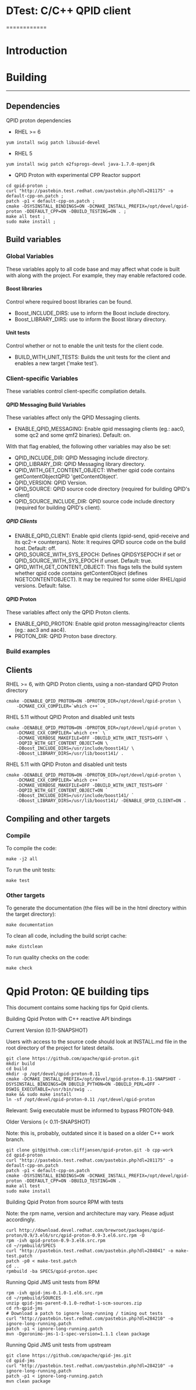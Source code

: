 # DTest: C/C++ QPID client
============

# Introduction


# Building
----

## Dependencies


QPID proton dependencies

* RHEL >= 6

```yum install swig patch libuuid-devel```

* RHEL 5

```yum install swig patch e2fsprogs-devel java-1.7.0-openjdk```

* QPID Proton with experimental CPP Reactor support

```git clone git@github.com:cliffjansen/qpid-proton.git -b cpp-work ;
cd qpid-proton ;
curl "http://pastebin.test.redhat.com/pastebin.php?dl=281175" -o default-cpp-on.patch ;
patch -p1 < default-cpp-on.patch ;
cmake -DSYSINSTALL_BINDINGS=ON -DCMAKE_INSTALL_PREFIX=/opt/devel/qpid-proton -DDEFAULT_CPP=ON -DBUILD_TESTING=ON . ;
make all test ;
sudo make install ;
```


## Build variables

### Global Variables

These variables apply to all code base and may affect what code is built with 
along with the project. For example, they may enable refactored code.


#### Boost libraries

Control where required boost libraries can be found.

* Boost_INCLUDE_DIRS: use to inform the Boost include directory.
* Boost_LIBRARY_DIRS: use to inform the Boost library directory.


#### Unit tests

Control whether or not to enable the unit tests for the client code.

* BUILD_WITH_UNIT_TESTS: Builds the unit tests for the client and enables a new target ('make test').


### Client-specific Variables

These variables control client-specific compilation details.

#### QPID Messaging Build Variables

These variables affect only the QPID Messaging clients.

* ENABLE_QPID_MESSAGING: Enable qpid messaging clients (eg.: aac0, some qc2 and 
some qmf2 binaries). Default: on.


With that flag enabled, the following other variables may also be set:

* QPID_INCLUDE_DIR: QPID Messaging include directory.
* QPID_LIBRARY_DIR: QPID Messaging library directory.
* QPID_WITH_GET_CONTENT_OBJECT: Whether qpid code contains getContentObjectQPID
 'getContentObject'.
* QPID_VERSION: QPID Version.
* QPID_SOURCE: QPID source code directory (required for building QPID's client)
* QPID_SOURCE_INCLUDE_DIR: QPID source code include directory (required for building QPID's client).

##### QPID Clients

* ENABLE_QPID_CLIENT: Enable qpid clients (qpid-send, qpid-receive and its 
qc2-* counterpars). Note: It requires QPID source code on the build host. 
Default: off.
* QPID_SOURCE_WITH_SYS_EPOCH: Defines QPIDSYSEPOCH if set or 
QPID_SOURCE_WITH_SYS_EPOCH if unset. Default: true.
* QPID_WITH_GET_CONTENT_OBJECT: This flags tells the build system whether qpid 
code contains getContentObject (defines NGETCONTENTOBJECT). It may be required 
for some older RHEL/qpid versions. Default: false.

#### QPID Proton

These variables affect only the QPID Proton clients.

* ENABLE_QPID_PROTON: Enable qpid proton messaging/reactor clients (eg.: aac3 
and aac4).
* PROTON_DIR: QPID Proton base directory.


### Build examples
     
Clients
---

RHEL >= 6, with QPID Proton clients, using a non-standard QPID Proton directory

```
cmake -DENABLE_QPID_PROTON=ON -DPROTON_DIR=/opt/devel/qpid-proton \
    -DCMAKE_CXX_COMPILER=`which c++` .
```

RHEL 5.11 without QPID Proton and disabled unit tests

```
cmake -DENABLE_QPID_PROTON=ON -DPROTON_DIR=/opt/devel/qpid-proton \ 
    -DCMAKE_CXX_COMPILER=`which c++` \
    -DCMAKE_VERBOSE_MAKEFILE=OFF -DBUILD_WITH_UNIT_TESTS=OFF \
    -DQPID_WITH_GET_CONTENT_OBJECT=ON \
    -DBoost_INCLUDE_DIRS=/usr/include/boost141/ \
    -DBoost_LIBRARY_DIRS=/usr/lib/boost141/ .
```

RHEL 5.11 with QPID Proton and disabled unit tests

```
cmake -DENABLE_QPID_PROTON=ON -DPROTON_DIR=/opt/devel/qpid-proton \
    -DCMAKE_CXX_COMPILER=`which c++` `
    -DCMAKE_VERBOSE_MAKEFILE=OFF -DBUILD_WITH_UNIT_TESTS=OFF `
    -DQPID_WITH_GET_CONTENT_OBJECT=ON `
    -DBoost_INCLUDE_DIRS=/usr/include/boost141/ `
    -DBoost_LIBRARY_DIRS=/usr/lib/boost141/ -DENABLE_QPID_CLIENT=ON .
```



## Compiling and other targets


### Compile

To compile the code:

```make -j2 all```

To run the unit tests:

```make test```

### Other targets

To generate the documentation  (the files will be in the html directory within 
the target directory):

```make documentation```

To clean all code, including the build script cache:

```make distclean```


To run quality checks on the code:

```make check```


# Qpid Proton: QE building tips

This document contains some hacking tips for Qpid clients.

Building Qpid Proton with C++ reactive API bindings

Current Version (0.11-SNAPSHOT)

Users with access to the source code should look at INSTALL.md file in the root directory of the project for latest details.

```shell
git clone https://github.com/apache/qpid-proton.git
mkdir build
cd build
mkdir -p /opt/devel/qpid-proton-0.11
cmake -DCMAKE_INSTALL_PREFIX=/opt/devel/qpid-proton-0.11-SNAPSHOT -DSYSINSTALL_BINDINGS=ON DBUILD_PYTHON=ON -DBUILD_PERL=OFF -DSWIG_EXECUTABLE=/usr/bin/swig ..
make && sudo make install
ln -sf /opt/devel/qpid-proton-0.11 /opt/devel/qpid-proton
```

Relevant: Swig executable must be informed to bypass PROTON-949.

Older Versions (< 0.11-SNAPSHOT)

Note: this is, probably, outdated since it is based on a older C++ work branch.

```shell
git clone git@github.com:cliffjansen/qpid-proton.git -b cpp-work
cd qpid-proton
curl "http://pastebin.test.redhat.com/pastebin.php?dl=281175" -o default-cpp-on.patch
patch -p1 < default-cpp-on.patch
cmake -DSYSINSTALL_BINDINGS=ON -DCMAKE_INSTALL_PREFIX=/opt/devel/qpid-proton -DDEFAULT_CPP=ON -DBUILD_TESTING=ON .
make all test
sudo make install
```

Building Qpid Proton from source RPM with tests

Note: the rpm name, version and architecture may vary. Please adjust accordingly.

```shell
curl http://download.devel.redhat.com/brewroot/packages/qpid-proton/0.9/3.el6/src/qpid-proton-0.9-3.el6.src.rpm -O
rpm -ivh qpid-proton-0.9-3.el6.src.rpm
cd ~/rpmbuild/SPECS
curl "http://pastebin.test.redhat.com/pastebin.php?dl=284041" -o make-test.patch
patch -p0 < make-test.patch
cd ..
rpmbuild -ba SPECS/qpid-proton.spec
```

Running Qpid JMS unit tests from RPM

```shell
rpm -ivh qpid-jms-0.1.0-1.el6.src.rpm
cd ~/rpmbuild/SOURCES
unzip qpid-jms-parent-0.1.0-redhat-1-scm-sources.zip
cd rh-qpid-jms
# Download a patch to ignore long-running / timing out tests
curl "http://pastebin.test.redhat.com/pastebin.php?dl=284210" -o ignore-long-running.patch
patch -p1 < ignore-long-running.patch
mvn -Dgeronimo-jms-1-1-spec-version=1.1.1 clean package
```

Running Qpid JMS unit tests from upstream

```shell
git clone https://github.com/apache/qpid-jms.git
cd qpid-jms
curl "http://pastebin.test.redhat.com/pastebin.php?dl=284210" -o ignore-long-running.patch
patch -p1 < ignore-long-running.patch
mvn clean package
```
